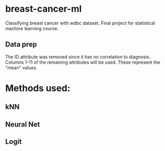 # breast-cancer-ml
Classifying breast cancer with wdbc dataset. Final project for statistical machine learning course. 

## Data prep 
The ID attribute was removed since it has no correlation to diagnosis. Columns 1-11 of the remaining attributes will be used. These represent the "mean" values. 

# Methods used: 

## kNN 

## Neural Net 

## Logit 